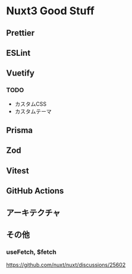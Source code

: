# Nuxt3 Good Stuff

## Prettier

## ESLint

## Vuetify

### TODO
- カスタムCSS
- カスタムテーマ

## Prisma

## Zod

## Vitest

## GitHub Actions

## アーキテクチャ

## その他

### useFetch, $fetch
https://github.com/nuxt/nuxt/discussions/25602
